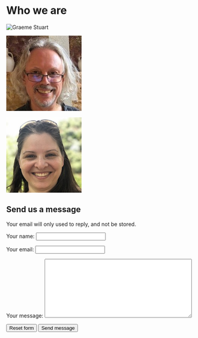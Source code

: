 # Who we are

<div class="panels">

![Graeme Stuart](/images/graeme-stuart-200x200.jpg)

![Dave Everitt](/images/dave-everitt-200x200.jpg)

![Fania Raczinski](/images/fania-raczinski-200x200.jpg)

</div>

## Send us a message

Your email will only used to reply, and not be stored.

<!-- <form action="/cgi-bin/formmail.cgi" method="post" id="contact" title="Contact Angie Denman"> -->
<form action="#" method="post" id="contact" title="Contact EcoVisum">
  <p>
    <label for="name">Your name:</label>
    <input type="text" name="name" id="name" title="your name" />
  </p>
  <p>
    <label for="email">Your email:</label>
    <input type="email" name="email" id="email" title="your email address" />
  </p>
  <p>
    <label for="message">Your message:</label>
    <textarea rows="10" cols="46" name="message" id="message" title="Your message"></textarea>
  </p>
  <!-- <div class="hptfield">
    <label>Keep this field blank</label>
    <input type="text" name="honeypot" id="hpt" />
  </div> -->
  <p class="buttons">
    <input type="reset"  name="button" value="Reset form" title="clear all text" />
    <input type="submit" name="button" value="Send message" />
  </p>
</form>
